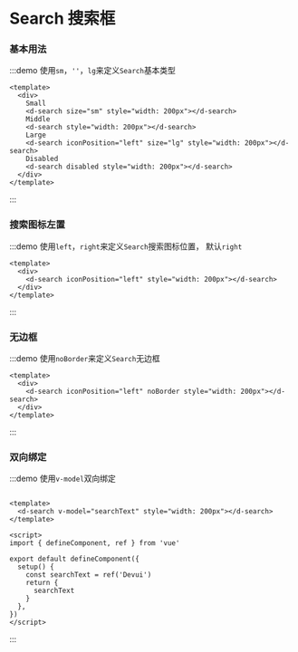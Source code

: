 # Search 搜索框

### 基本用法

:::demo 使用`sm`，`''`，`lg`来定义`Search`基本类型

```vue
<template>
  <div>
    Small
    <d-search size="sm" style="width: 200px"></d-search>
    Middle
    <d-search style="width: 200px"></d-search>
    Large
    <d-search iconPosition="left" size="lg" style="width: 200px"></d-search>
    Disabled
    <d-search disabled style="width: 200px"></d-search>
  </div>
</template>
```
:::

### 搜索图标左置

:::demo 使用`left`，`right`来定义`Search`搜索图标位置， 默认`right`

```vue
<template>
  <div>
    <d-search iconPosition="left" style="width: 200px"></d-search>
  </div>
</template>
```
:::

### 无边框

:::demo 使用`noBorder`来定义`Search`无边框

```vue
<template>
  <div>
    <d-search iconPosition="left" noBorder style="width: 200px"></d-search>
  </div>
</template>
```
:::

### 双向绑定

<!-- <p>
  <d-search v-model="searchText" style="width: 200px"></d-search>
</p>

<script lang="ts">
import { defineComponent, ref } from 'vue'

export default defineComponent({
  setup() {
    const searchText = ref('')
    return {
      searchText,
    }
  },
})
</script> -->
:::demo 使用`v-model`双向绑定

```vue

<template>
  <d-search v-model="searchText" style="width: 200px"></d-search>
</template>

<script>
import { defineComponent, ref } from 'vue'

export default defineComponent({
  setup() {
    const searchText = ref('Devui')
    return {
      searchText
    }
  },
})
</script>
```

:::
